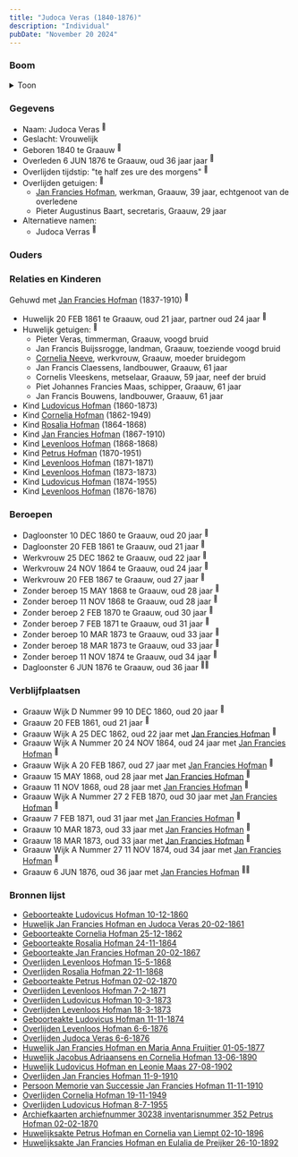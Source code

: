 ```yaml
---
title: "Judoca Veras (1840-1876)"
description: "Individual"
pubDate: "November 20 2024"
---
```


### Boom
<details><summary>Toon</summary>

![test](https://www.plantuml.com/plantuml/svg/dPRTJzim4C3V_LUSwCEUAiNvR55LGRjs6oeVOe0qJHDoawD4TMnafw0AyR_FfMuB3gBUdfBB-UpVdUyZHxfcgbvKdEXvAHwOOXLCMJwVARaGnL1ogQ1MJ6YZGb6J-x90o4kLSro_O_LGBw72QefAhp_f6XNAUlc0vCskEMTQmpC1W85K1Qgh-pAV2zIwrwjOAVfzYCWB8L_WulKeJSZQvE1aKSYSmGqgfW-0QVWH146KmTQkDHwCeb5aDd--Av4NBz0xdBBfydOgwvhZOHze9mxWcs9iyVHcZPulEBzbehZDbTHwAWsDMPp2oVMPCSdIZSdBZeK969juv2Lg-2xlAYPsI0b0QnIDa_7WKnGuELvjRppm9Q8KVeukW7Pfi4EoHBt39ooAKipCkZ20yMXWzaxfAzNOKD48MhoStTTBv5m-6RAjwSG4zh7C5wudOHnvUHB0rz5mTPf_R8tDwV7bAhXHmvEXL09voHeqCNXSSPXiQ49_cYwSdT-OHzorDe029apCK1Iisg5TIiq-8akyoEBrAPqqzYOBmurDfn6dJt8mZ5EVczlbYNyEHXJEXrVh73okLZN-Ba8JV4J1fMmIPLwvb9Yy-FNEt_strxJPubnWhJx8wuvNT6nmCl-qZcmU9VJVOjFruSasFDIRfsco7oO9FDkNMy3xBwffixy7cL3wu51R9vb_RPa6V3rPNLO2GsuQ9_e49_IfzERa-AzXO-TRksqREB7JPVV1DlQsxTQE73jouiYf8sUEt77axdiv2HoPEd98x11f_pO_10MAFrimsyzTHK9iEtKLAR5TpLLan3ONLz4Xjj9THPVOadCKnXsR_gw24fk8hY8avCXC2FFRz1S0)
</details>

### Gegevens
- Naam: Judoca Veras <sup><a href="../s00050/" style="text-decoration:none" title="Huwelijk Jan Francies Hofman en Judoca Veras 20-02-1861">:link:</a></sup>
- Geslacht: Vrouwelijk
- Geboren 1840 te Graauw <sup><a href="../s00050/" style="text-decoration:none" title="Huwelijk Jan Francies Hofman en Judoca Veras 20-02-1861">:link:</a></sup>
- Overleden 6 JUN 1876 te Graauw, oud 36 jaar jaar <sup><a href="../s00421/" style="text-decoration:none" title="Overlijden Judoca Veras 6-6-1876">:link:</a></sup>
- Overlijden tijdstip: "te half zes ure des morgens" <sup><a href="../s00421/" style="text-decoration:none" title="Overlijden Judoca Veras 6-6-1876">:link:</a></sup>
- Overlijden getuigen: <sup><a href="../s00421/" style="text-decoration:none" title="Overlijden Judoca Veras 6-6-1876">:link:</a></sup>
  - [Jan Francies Hofman](../i00035/), werkman, Graauw, 39 jaar, echtgenoot van de overledene
  - Pieter Augustinus Baart, secretaris, Graauw, 29 jaar
- Alternatieve namen:
  - Judoca Verras <sup><a href="../s00434/" style="text-decoration:none" title="Archiefkaarten archiefnummer 30238 inventarisnummer 352 Petrus Hofman 02-02-1870">:link:</a></sup>

### Ouders

### Relaties en Kinderen

Gehuwd met [Jan Francies Hofman](../i00035/) (1837-1910) <sup><a href="../s00050/" style="text-decoration:none" title="Huwelijk Jan Francies Hofman en Judoca Veras 20-02-1861">:link:</a></sup>
- Huwelijk 20 FEB 1861 te Graauw, oud 21 jaar, partner oud 24 jaar <sup><a href="../s00050/" style="text-decoration:none" title="Huwelijk Jan Francies Hofman en Judoca Veras 20-02-1861">:link:</a></sup>
- Huwelijk getuigen:  <sup><a href="../s00050/" style="text-decoration:none" title="Huwelijk Jan Francies Hofman en Judoca Veras 20-02-1861">:link:</a></sup>
  - Pieter Veras, timmerman, Graauw, voogd bruid
  - Jan Francis Buijssrogge, landman, Graauw, toeziende voogd bruid
  - [Cornelia Neeve](../i00022/), werkvrouw, Graauw, moeder bruidegom
  - Jan Francis Claessens, landbouwer, Graauw, 61 jaar
  - Cornelis Vleeskens, metselaar, Graauw, 59 jaar, neef der bruid
  - Piet Johannes Francies Maas, schipper, Graauw, 61 jaar
  - Jan Francis Bouwens, landbouwer, Graauw, 61 jaar
- Kind [Ludovicus Hofman](../i00243/) (1860-1873)
- Kind [Cornelia Hofman](../i00244/) (1862-1949)
- Kind [Rosalia Hofman](../i00245/) (1864-1868)
- Kind [Jan Francies Hofman](../i00246/) (1867-1910)
- Kind [Levenloos Hofman](../i00247/) (1868-1868)
- Kind [Petrus Hofman](../i00248/) (1870-1951)
- Kind [Levenloos Hofman](../i00249/) (1871-1871)
- Kind [Levenloos Hofman](../i00250/) (1873-1873)
- Kind [Ludovicus Hofman](../i00251/) (1874-1955)
- Kind [Levenloos Hofman](../i00252/) (1876-1876)

### Beroepen
- Dagloonster 10 DEC 1860 te Graauw, oud 20 jaar <sup><a href="../s00409/" style="text-decoration:none" title="Geboorteakte Ludovicus Hofman 10-12-1860">:link:</a></sup>
- Dagloonster 20 FEB 1861 te Graauw, oud 21 jaar <sup><a href="../s00050/" style="text-decoration:none" title="Huwelijk Jan Francies Hofman en Judoca Veras 20-02-1861">:link:</a></sup>
- Werkvrouw 25 DEC 1862 te Graauw, oud 22 jaar <sup><a href="../s00410/" style="text-decoration:none" title="Geboorteakte Cornelia Hofman 25-12-1862">:link:</a></sup>
- Werkvrouw 24 NOV 1864 te Graauw, oud 24 jaar <sup><a href="../s00411/" style="text-decoration:none" title="Geboorteakte Rosalia Hofman 24-11-1864">:link:</a></sup>
- Werkvrouw 20 FEB 1867 te Graauw, oud 27 jaar <sup><a href="../s00412/" style="text-decoration:none" title="Geboorteakte Jan Francies Hofman 20-02-1867">:link:</a></sup>
- Zonder beroep 15 MAY 1868 te Graauw, oud 28 jaar <sup><a href="../s00413/" style="text-decoration:none" title="Overlijden Levenloos Hofman 15-5-1868">:link:</a></sup>
- Zonder beroep 11 NOV 1868 te Graauw, oud 28 jaar <sup><a href="../s00414/" style="text-decoration:none" title="Overlijden Rosalia Hofman 22-11-1868">:link:</a></sup>
- Zonder beroep 2 FEB 1870 te Graauw, oud 30 jaar <sup><a href="../s00415/" style="text-decoration:none" title="Geboorteakte Petrus Hofman 02-02-1870">:link:</a></sup>
- Zonder beroep 7 FEB 1871 te Graauw, oud 31 jaar <sup><a href="../s00416/" style="text-decoration:none" title="Overlijden Levenloos Hofman 7-2-1871">:link:</a></sup>
- Zonder beroep 10 MAR 1873 te Graauw, oud 33 jaar <sup><a href="../s00418/" style="text-decoration:none" title="Overlijden Ludovicus Hofman 10-3-1873">:link:</a></sup>
- Zonder beroep 18 MAR 1873 te Graauw, oud 33 jaar <sup><a href="../s00417/" style="text-decoration:none" title="Overlijden Levenloos Hofman 18-3-1873">:link:</a></sup>
- Zonder beroep 11 NOV 1874 te Graauw, oud 34 jaar <sup><a href="../s00419/" style="text-decoration:none" title="Geboorteakte Ludovicus Hofman 11-11-1874">:link:</a></sup>
- Dagloonster 6 JUN 1876 te Graauw, oud 36 jaar <sup><a href="../s00420/" style="text-decoration:none" title="Overlijden Levenloos Hofman 6-6-1876">:link:</a><a href="../s00421/" style="text-decoration:none" title="Overlijden Judoca Veras 6-6-1876">:link:</a></sup>

### Verblijfplaatsen
- Graauw Wijk D Nummer 99 10 DEC 1860, oud 20 jaar  <sup><a href="../s00409/" style="text-decoration:none" title="Geboorteakte Ludovicus Hofman 10-12-1860">:link:</a></sup>
- Graauw  20 FEB 1861, oud 21 jaar  <sup><a href="../s00050/" style="text-decoration:none" title="Huwelijk Jan Francies Hofman en Judoca Veras 20-02-1861">:link:</a></sup>
- Graauw Wijk A 25 DEC 1862, oud 22 jaar met [Jan Francies Hofman](../i00035/) <sup><a href="../s00410/" style="text-decoration:none" title="Geboorteakte Cornelia Hofman 25-12-1862">:link:</a></sup>
- Graauw Wijk A Nummer 20 24 NOV 1864, oud 24 jaar met [Jan Francies Hofman](../i00035/) <sup><a href="../s00411/" style="text-decoration:none" title="Geboorteakte Rosalia Hofman 24-11-1864">:link:</a></sup>
- Graauw Wijk A 20 FEB 1867, oud 27 jaar met [Jan Francies Hofman](../i00035/) <sup><a href="../s00412/" style="text-decoration:none" title="Geboorteakte Jan Francies Hofman 20-02-1867">:link:</a></sup>
- Graauw  15 MAY 1868, oud 28 jaar met [Jan Francies Hofman](../i00035/) <sup><a href="../s00413/" style="text-decoration:none" title="Overlijden Levenloos Hofman 15-5-1868">:link:</a></sup>
- Graauw  11 NOV 1868, oud 28 jaar met [Jan Francies Hofman](../i00035/) <sup><a href="../s00414/" style="text-decoration:none" title="Overlijden Rosalia Hofman 22-11-1868">:link:</a></sup>
- Graauw Wijk A Nummer 27 2 FEB 1870, oud 30 jaar met [Jan Francies Hofman](../i00035/) <sup><a href="../s00415/" style="text-decoration:none" title="Geboorteakte Petrus Hofman 02-02-1870">:link:</a></sup>
- Graauw  7 FEB 1871, oud 31 jaar met [Jan Francies Hofman](../i00035/) <sup><a href="../s00416/" style="text-decoration:none" title="Overlijden Levenloos Hofman 7-2-1871">:link:</a></sup>
- Graauw  10 MAR 1873, oud 33 jaar met [Jan Francies Hofman](../i00035/) <sup><a href="../s00418/" style="text-decoration:none" title="Overlijden Ludovicus Hofman 10-3-1873">:link:</a></sup>
- Graauw  18 MAR 1873, oud 33 jaar met [Jan Francies Hofman](../i00035/) <sup><a href="../s00417/" style="text-decoration:none" title="Overlijden Levenloos Hofman 18-3-1873">:link:</a></sup>
- Graauw Wijk A Nummer 27 11 NOV 1874, oud 34 jaar met [Jan Francies Hofman](../i00035/) <sup><a href="../s00419/" style="text-decoration:none" title="Geboorteakte Ludovicus Hofman 11-11-1874">:link:</a></sup>
- Graauw  6 JUN 1876, oud 36 jaar met [Jan Francies Hofman](../i00035/) <sup><a href="../s00420/" style="text-decoration:none" title="Overlijden Levenloos Hofman 6-6-1876">:link:</a><a href="../s00421/" style="text-decoration:none" title="Overlijden Judoca Veras 6-6-1876">:link:</a></sup>

### Bronnen lijst
- [Geboorteakte Ludovicus Hofman 10-12-1860](../s00409/)
- [Huwelijk Jan Francies Hofman en Judoca Veras 20-02-1861](../s00050/)
- [Geboorteakte Cornelia Hofman 25-12-1862](../s00410/)
- [Geboorteakte Rosalia Hofman 24-11-1864](../s00411/)
- [Geboorteakte Jan Francies Hofman 20-02-1867](../s00412/)
- [Overlijden Levenloos Hofman 15-5-1868](../s00413/)
- [Overlijden Rosalia Hofman 22-11-1868](../s00414/)
- [Geboorteakte Petrus Hofman 02-02-1870](../s00415/)
- [Overlijden Levenloos Hofman 7-2-1871](../s00416/)
- [Overlijden Ludovicus Hofman 10-3-1873](../s00418/)
- [Overlijden Levenloos Hofman 18-3-1873](../s00417/)
- [Geboorteakte Ludovicus Hofman 11-11-1874](../s00419/)
- [Overlijden Levenloos Hofman 6-6-1876](../s00420/)
- [Overlijden Judoca Veras 6-6-1876](../s00421/)
- [Huwelijk Jan Francies Hofman en Maria Anna Fruijtier 01-05-1877](../s00052/)
- [Huwelijk Jacobus Adriaansens en Cornelia Hofman 13-06-1890](../s00424/)
- [Huwelijk Ludovicus Hofman en Leonie Maas 27-08-1902](../s00425/)
- [Overlijden Jan Francies Hofman 11-9-1910](../s00054/)
- [Persoon Memorie van Successie Jan Francies Hofman 11-11-1910](../s00429/)
- [Overlijden Cornelia Hofman 19-11-1949](../s00431/)
- [Overlijden Ludovicus Hofman 8-7-1955](../s00432/)
- [Archiefkaarten archiefnummer 30238 inventarisnummer 352 Petrus Hofman 02-02-1870](../s00434/)
- [Huwelijksakte Petrus Hofman en Cornelia van Liempt 02-10-1896](../s00455/)
- [Huwelijksakte Jan Francies Hofman en Eulalia de Preijker 26-10-1892](../s00457/)